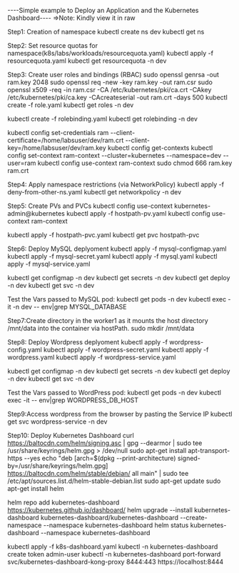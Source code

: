 ----Simple example to Deploy an Application and the Kubernetes Dashboard----
=>Note: Kindly view it in raw

Step1: Creation of namespace
kubectl create ns dev
kubectl get ns

Step2: Set resource quotas for namespace(k8s/labs/workloads/resourcequota.yaml)
kubectl apply -f resourcequota.yaml
kubectl get resourcequota -n dev

Step3: Create user roles and bindings (RBAC)
sudo openssl genrsa -out ram.key 2048
sudo openssl req -new -key ram.key -out ram.csr
sudo openssl x509 -req -in ram.csr -CA /etc/kubernetes/pki/ca.crt -CAkey /etc/kubernetes/pki/ca.key -CAcreateserial -out ram.crt -days 500
kubectl create -f role.yaml
kubectl get roles -n dev

kubectl create -f rolebinding.yaml
kubectl get rolebinding -n dev

kubectl config set-credentials ram --client-certificate=/home/labsuser/dev/ram.crt --client-key=/home/labsuser/dev/ram.key
kubectl config get-contexts
kubectl config set-context ram-context --cluster=kubernetes --namespace=dev --user=ram
kubectl config use-context ram-context
sudo chmod 666 ram.key ram.crt

Step4: Apply namespace restrictions (via NetworkPolicy)
kubectl apply -f deny-from-other-ns.yaml
kubectl get networkpolicy -n dev

Step5: Create PVs and PVCs
kubectl config use-context kubernetes-admin@kubernetes
kubectl apply -f hostpath-pv.yaml
kubectl config use-context ram-context

kubectl apply -f hostpath-pvc.yaml
kubectl get pvc hostpath-pvc

Step6: Deploy MySQL deplyoment
kubectl apply -f mysql-configmap.yaml
kubectl apply -f mysql-secret.yaml
kubectl apply -f mysql.yaml
kubectl apply -f mysql-service.yaml

kubectl get configmap -n dev
kubectl get secrets -n dev
kubectl get deploy -n dev
kubectl get svc -n dev

Test the Vars passed to MySQL pod:
kubectl get pods -n dev
kubectl exec -it <pod-id> -n dev -- env|grep MYSQL_DATABASE

Step7:Create directory in the worker1 as it mounts the host directory /mnt/data into the container via hostPath.
sudo mkdir /mnt/data

Step8: Deploy Wordpress deplyoment
kubectl apply -f wordpress-config.yaml
kubectl apply -f wordpress-secret.yaml
kubectl apply -f wordpress.yaml
kubectl apply -f wordpress-service.yaml

kubectl get configmap -n dev
kubectl get secrets -n dev
kubectl get deploy -n dev
kubectl get svc -n dev

Test the Vars passed to WordPress pod:
kubectl get pods -n dev
kubectl exec -it <pod-id> -- env|grep WORDPRESS_DB_HOST

Step9:Access wordpress from the browser by pasting the Service IP
kubectl get svc wordpress-service -n dev

Step10: Deploy Kubernetes Dashboard
curl https://baltocdn.com/helm/signing.asc | gpg --dearmor | sudo tee /usr/share/keyrings/helm.gpg > /dev/null
sudo apt-get install apt-transport-https --yes
echo "deb [arch=$(dpkg --print-architecture) signed-by=/usr/share/keyrings/helm.gpg] https://baltocdn.com/helm/stable/debian/ all main" | sudo tee /etc/apt/sources.list.d/helm-stable-debian.list
sudo apt-get update
sudo apt-get install helm

helm repo add kubernetes-dashboard https://kubernetes.github.io/dashboard/
helm upgrade --install kubernetes-dashboard kubernetes-dashboard/kubernetes-dashboard --create-namespace --namespace kubernetes-dashboard
helm status kubernetes-dashboard --namespace kubernetes-dashboard	

kubectl apply -f k8s-dashboard.yaml
kubectl -n kubernetes-dashboard create token admin-user
kubectl -n kubernetes-dashboard port-forward svc/kubernetes-dashboard-kong-proxy 8444:443
https://localhost:8444

